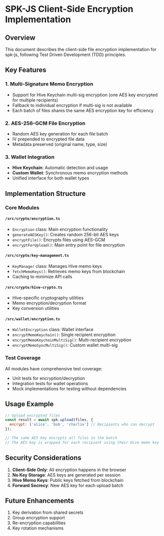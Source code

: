 # SPK-JS Client-Side Encryption Implementation

## Overview

This document describes the client-side file encryption implementation for spk-js, following Test Driven Development (TDD) principles.

## Key Features

### 1. Multi-Signature Memo Encryption
- Support for Hive Keychain multi-sig encryption (one AES key encrypted for multiple recipients)
- Fallback to individual encryption if multi-sig is not available
- Each batch of files shares the same AES encryption key for efficiency

### 2. AES-256-GCM File Encryption
- Random AES key generation for each file batch
- IV prepended to encrypted file data
- Metadata preserved (original name, type, size)

### 3. Wallet Integration
- **Hive Keychain**: Automatic detection and usage
- **Custom Wallet**: Synchronous memo encryption methods
- Unified interface for both wallet types

## Implementation Structure

### Core Modules

#### `/src/crypto/encryption.ts`
- `Encryption` class: Main encryption functionality
- `generateAESKey()`: Creates random 256-bit AES keys
- `encryptFile()`: Encrypts files using AES-GCM
- `encryptForUpload()`: Main entry point for file encryption

#### `/src/crypto/key-management.ts`
- `KeyManager` class: Manages Hive memo keys
- `fetchMemoKeys()`: Retrieves memo keys from blockchain
- Caching to minimize API calls

#### `/src/crypto/hive-crypto.ts`
- Hive-specific cryptography utilities
- Memo encryption/decryption format
- Key conversion utilities

#### `/src/wallet/encryption.ts`
- `WalletEncryption` class: Wallet interface
- `encryptMemoKeychain()`: Single recipient encryption
- `encryptMemoKeychainMultiSig()`: Multi-recipient encryption
- `encryptMemoSyncMultiSig()`: Custom wallet multi-sig

### Test Coverage

All modules have comprehensive test coverage:
- Unit tests for encryption/decryption
- Integration tests for wallet operations
- Mock implementations for testing without dependencies

## Usage Example

```javascript
// Upload encrypted files
const result = await spk.upload(files, {
  encrypt: ['alice', 'bob', 'charlie'] // Recipients who can decrypt
});

// The same AES key encrypts all files in the batch
// The AES key is wrapped for each recipient using their Hive memo key
```

## Security Considerations

1. **Client-Side Only**: All encryption happens in the browser
2. **No Key Storage**: AES keys are generated per session
3. **Hive Memo Keys**: Public keys fetched from blockchain
4. **Forward Secrecy**: New AES key for each upload batch

## Future Enhancements

1. Key derivation from shared secrets
2. Group encryption support
3. Re-encryption capabilities
4. Key rotation mechanisms